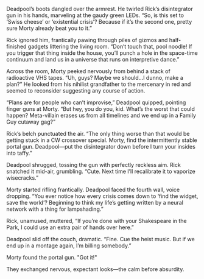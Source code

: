 Deadpool’s boots dangled over the armrest. He twirled Rick’s disintegrator gun in his hands, marveling at the gaudy green LEDs. “So, is this set to ‘Swiss cheese’ or ‘existential crisis’? Because if it’s the second one, pretty sure Morty already beat you to it.”

Rick ignored him, frantically pawing through piles of gizmos and half-finished gadgets littering the living room. “Don’t touch that, pool noodle! If you trigger that thing inside the house, you’ll punch a hole in the space-time continuum and land us in a universe that runs on interpretive dance.”

Across the room, Morty peeked nervously from behind a stack of radioactive VHS tapes. “Uh, guys? Maybe we should…I dunno, make a plan?” He looked from his nihilist grandfather to the mercenary in red and seemed to reconsider suggesting any course of action.

“Plans are for people who can’t improvise,” Deadpool quipped, pointing finger guns at Morty. “But hey, you do you, kid. What’s the worst that could happen? Meta-villain erases us from all timelines and we end up in a Family Guy cutaway gag?”

Rick’s belch punctuated the air. “The only thing worse than that would be getting stuck in a CW crossover special. Morty, find the intermittently stable portal gun. Deadpool—put the disintegrator down before I turn your insides into taffy.”

Deadpool shrugged, tossing the gun with perfectly reckless aim. Rick snatched it mid-air, grumbling. “Cute. Next time I’ll recalibrate it to vaporize wisecracks.”

Morty started rifling frantically. Deadpool faced the fourth wall, voice dropping. “You ever notice how every crisis comes down to ‘find the widget, save the world’? Beginning to think my life’s getting written by a neural network with a thing for lampshading.”

Rick, unamused, muttered, “If you’re done with your Shakespeare in the Park, I could use an extra pair of hands over here.”

Deadpool slid off the couch, dramatic. “Fine. Cue the heist music. But if we end up in a montage again, I’m billing somebody.”

Morty found the portal gun. "Got it!"

They exchanged nervous, expectant looks—the calm before absurdity.